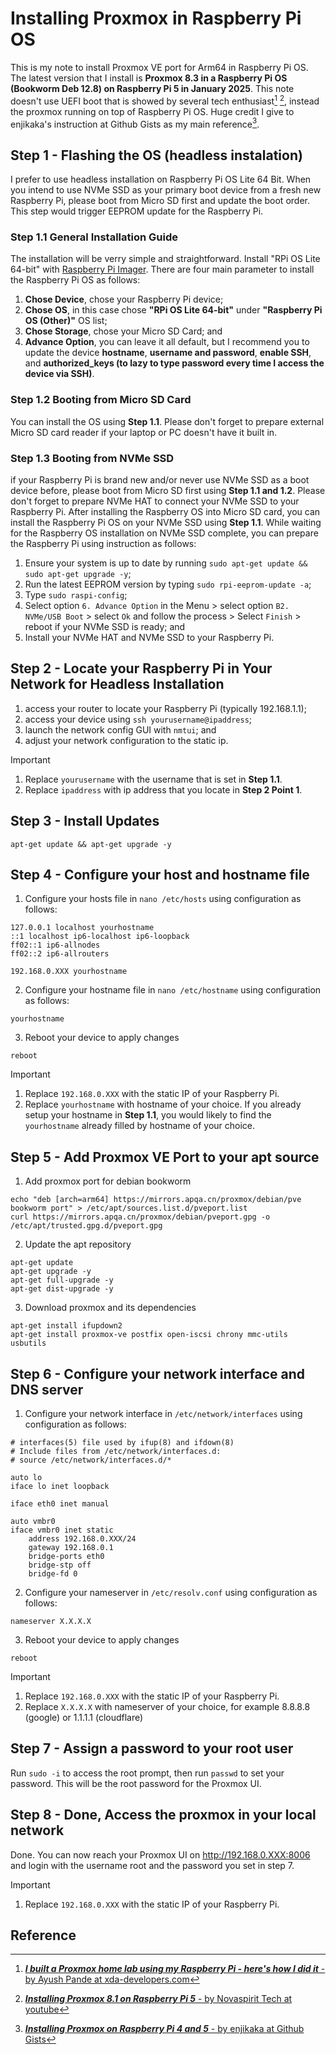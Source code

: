 # Installing Proxmox in Raspberry Pi OS

This is my note to install Proxmox VE port for Arm64 in Raspberry Pi OS. The latest version that I install is **Proxmox 8.3 in a Raspberry Pi OS (Bookworm Deb 12.8) on Raspberry Pi 5 in January 2025**. This note doesn't use UEFI boot that is showed by several tech enthusiast[^1] [^2], instead the proxmox running on top of Raspberry Pi OS. Huge credit I give to enjikaka's instruction at Github Gists as my main reference[^3].

## Step 1 - Flashing the OS (headless instalation)

I prefer to use headless installation on Raspberry Pi OS Lite 64 Bit. When you intend to use NVMe SSD as your primary boot device from a fresh new Raspberry Pi, please boot from Micro SD first and update the boot order. This step would trigger EEPROM update for the Raspberry Pi.

### Step 1.1 General Installation Guide

The installation will be verry simple and straightforward. Install "RPi OS Lite 64-bit" with [Raspberry Pi Imager](https://www.raspberrypi.com/software/). There are four main parameter to install the Raspberry Pi OS as follows:

1. **Chose Device**, chose your Raspberry Pi device;
2. **Chose OS**, in this case chose **"RPi OS Lite 64-bit"** under **"Raspberry Pi OS (Other)"** OS list;
3. **Chose Storage**, chose your Micro SD Card; and
4. **Advance Option**, you can leave it all default, but I recommend you to update the device **hostname**, **username and password**, **enable SSH**, and **authorized_keys (to lazy to type password every time I access the device via SSH)**.

### Step 1.2 Booting from Micro SD Card

You can install the OS using **Step 1.1**. Please don't forget to prepare external Micro SD card reader if your laptop or PC doesn't have it built in.

### Step 1.3 Booting from NVMe SSD

if your Raspberry Pi is brand new and/or never use NVMe SSD as a boot device before, please boot from Micro SD first using **Step 1.1 and 1.2**. Please don't forget to prepare NVMe HAT to connect your NVMe SSD to your Raspberry Pi. After installing the Raspberry OS into Micro SD card, you can install the Raspberry Pi OS on your NVMe SSD using **Step 1.1**. While waiting for the Raspberry OS installation on NVMe SSD complete, you can prepare the Raspberry Pi using instruction as follows:

1. Ensure your system is up to date by running `sudo apt-get update && sudo apt-get upgrade -y`;
2. Run the latest EEPROM version by typing `sudo rpi-eeprom-update -a`;
3. Type `sudo raspi-config`;
4. Select option `6. Advance Option` in the Menu > select option `B2. NVMe/USB Boot` > select `Ok` and follow the process > Select `Finish` > reboot if your NVMe SSD is ready; and
5. Install your NVMe HAT and NVMe SSD to your Raspberry Pi.

## Step 2 - Locate your Raspberry Pi in Your Network for Headless Installation

1. access your router to locate your Raspberry Pi (typically 192.168.1.1);
2. access your device using `ssh yourusername@ipaddress`;
3. launch the network config GUI with `nmtui`; and
4. adjust your network configuration to the static ip.

> [!IMPORTANT]
>
> 1. Replace `yourusername` with the username that is set in **Step 1.1**.
> 2. Replace `ipaddress` with ip address that you locate in **Step 2 Point 1**.

## Step 3 - Install Updates

```
apt-get update && apt-get upgrade -y
```

## Step 4 - Configure your host and hostname file

1. Configure your hosts file in `nano /etc/hosts` using configuration as follows:

```
127.0.0.1 localhost yourhostname
::1 localhost ip6-localhost ip6-loopback
ff02::1 ip6-allnodes
ff02::2 ip6-allrouters

192.168.0.XXX yourhostname
```

2. Configure your hostname file in `nano /etc/hostname` using configuration as follows:

```
yourhostname
```

3. Reboot your device to apply changes

```
reboot
```

> [!IMPORTANT]
>
> 1. Replace `192.168.0.XXX` with the static IP of your Raspberry Pi.
> 2. Replace `yourhostname` with hostname of your choice. If you already setup your hostname in **Step 1.1**, you would likely to find the `yourhostname` already filled by hostname of your choice.

## Step 5 - Add Proxmox VE Port to your apt source

1. Add proxmox port for debian bookworm

```
echo "deb [arch=arm64] https://mirrors.apqa.cn/proxmox/debian/pve bookworm port" > /etc/apt/sources.list.d/pveport.list
curl https://mirrors.apqa.cn/proxmox/debian/pveport.gpg -o /etc/apt/trusted.gpg.d/pveport.gpg
```

2. Update the apt repository

```
apt-get update
apt-get upgrade -y
apt-get full-upgrade -y
apt-get dist-upgrade -y
```

3. Download proxmox and its dependencies

```
apt-get install ifupdown2
apt-get install proxmox-ve postfix open-iscsi chrony mmc-utils usbutils
```

## Step 6 - Configure your network interface and DNS server

1. Configure your network interface in `/etc/network/interfaces` using configuration as follows:

```
# interfaces(5) file used by ifup(8) and ifdown(8)
# Include files from /etc/network/interfaces.d:
# source /etc/network/interfaces.d/*

auto lo
iface lo inet loopback

iface eth0 inet manual

auto vmbr0
iface vmbr0 inet static
    address 192.168.0.XXX/24
    gateway 192.168.0.1
    bridge-ports eth0
    bridge-stp off
    bridge-fd 0
```

2. Configure your nameserver in `/etc/resolv.conf` using configuration as follows:

```
nameserver X.X.X.X

```

3. Reboot your device to apply changes

```
reboot
```

> [!IMPORTANT]
>
> 1. Replace `192.168.0.XXX` with the static IP of your Raspberry Pi.
> 2. Replace `X.X.X.X` with nameserver of your choice, for example 8.8.8.8 (google) or 1.1.1.1 (cloudflare)

## Step 7 - Assign a password to your root user

Run `sudo -i` to access the root prompt, then run `passwd` to set your password. This will be the root password for the Proxmox UI.

## Step 8 - Done, Access the proxmox in your local network

Done. You can now reach your Proxmox UI on http://192.168.0.XXX:8006 and login with the username root and the password you set in step 7.

> [!IMPORTANT]
>
> 1. Replace `192.168.0.XXX` with the static IP of your Raspberry Pi.

## Reference

[^1]: [**_I built a Proxmox home lab using my Raspberry Pi - here's how I did it_** - by Ayush Pande at xda-developers.com](https://www.xda-developers.com/install-proxmox-on-raspberry-pi/)
[^2]: [**_Installing Proxmox 8.1 on Raspberry Pi 5_** - by Novaspirit Tech at youtube](https://www.youtube.com/watch?v=oe1_JVl63a0&ab_channel=NovaspiritTech)
[^3]: [**_Installing Proxmox on Raspberry Pi 4 and 5_** - by enjikaka at Github Gists](https://gist.github.com/enjikaka/52d62c9c5462748dbe35abe3c7e37f9a)
